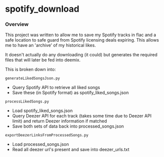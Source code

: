 # spotify_download

### Overview
This project was written to allow me to save my Spotify tracks in flac and a safe location to safe guard from Spotify licensing deals expiring. This allows me to have an 'archive' of my historical likes.

It doesn't actually do any downloading (it could) but generates the required files that will later be fed into deemix.

This is broken down into:

```generateLikedSongsJson.py``` 
- Query Spotify API to retrieve all liked songs
- Save these (in Spotify format) as spotify_liked_songs.json

```processLikedSongs.py```
- Load spotify_liked_songs.json
- Query Deezer API for each track (takes some time due to Deezer API limit) and return Deezer information if matched
- Save both sets of data back into processed_songs.json

```exportDeezerLinksFromProcessedSongs.py```

- Load processed_songs.json
- Read all deezer url's present and save into deezer_urls.txt


